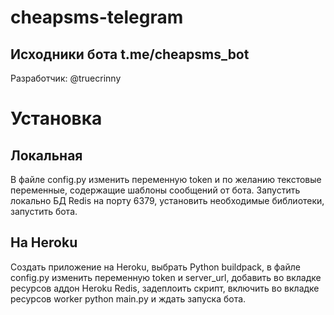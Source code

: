 # cheapsms-telegram
## Исходники бота t.me/cheapsms_bot
Разработчик: @truecrinny

# Установка
## Локальная
В файле config.py изменить переменную token и по желанию текстовые переменные, содержащие шаблоны сообщений от бота. Запустить локально БД Redis на порту 6379, установить необходимые библиотеки, запустить бота.

## На Heroku
Создать приложение на Heroku, выбрать Python buildpack, в файле config.py изменить переменную token и server_url, добавить во вкладке ресурсов аддон Heroku Redis, задеплоить скрипт, включить во вкладке ресурсов worker python main.py и ждать запуска бота.

